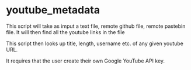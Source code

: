 # youtube_metadata
This script will take as imput a text file, remote github file, remote pastebin file.
It will then find all the youtube links in the file

This script then looks up title, length, username etc. of any given youtube URL.

It requires that the user create their own Google YouTube API key.
